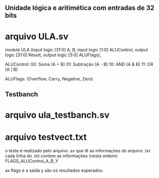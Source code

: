 ## Unidade lógica e aritimética com entradas de 32 bits
# arquivo ULA.sv

module ULA (input logic [31:0] A, B,
	    input logic [1:0] ALUControl,
	    output logic [31:0] Result,
	    output logic [3:0] ALUFlags);
      
ALUControl: 
        00: Soma (A + B)
        01: Subtração (A - B)
        10: AND (A & B)
        11: OR (A | B)
  
ALUFlags:
        (Overflow, Carry, Negative, Zero)


## Testbanch
# arquivo ula_testbanch.sv
# arquivo testvect.txt

o teste é realizado pelo arquivo .sv que lê as informações do arquivo .txt
cada linha do .txt contem as informações (nesta ordem):
FLAGS_ALUControl_A_B_Y

as flags e a saida y são os resultados esperados.
